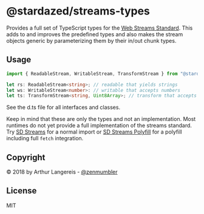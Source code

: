 @stardazed/streams-types
========================
Provides a full set of TypeScript types for the [Web Streams Standard](https://streams.spec.whatwg.org).
This adds to and improves the predefined types and also makes the stream objects generic by
parameterizing them by their in/out chunk types.

Usage
-----

```ts
import { ReadableStream, WritableStream, TransformStream } from "@stardazed/streams-types";

let rs: ReadableStream<string>; // readable that yields strings
let ws: WritableStream<number>: // writable that accepts numbers
let ts: TransformStream<string, Uint8Array>; // transform that accepts strings and yields Uint8Arrays
```

See the d.ts file for all interfaces and classes.

Keep in mind that these are only the types and not an implementation. Most runtimes do not yet provide
a full implementation of the streams standard. Try [SD Streams](https://npmjs.com/package/@stardazed/streams)
for a normal import or [SD Streams Polyfill](https://npmjs.com/package/@stardazed/streams-polyfill)
for a polyfill including full `fetch` integration.

Copyright
---------
© 2018 by Arthur Langereis - [@zenmumbler](https://twitter.com/zenmumbler)

License
-------
MIT
